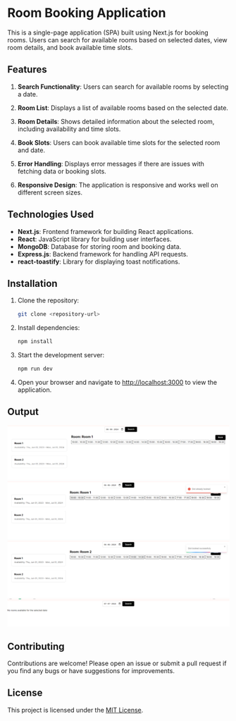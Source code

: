 # Room Booking Application

This is a single-page application (SPA) built using Next.js for booking rooms. Users can search for available rooms based on selected dates, view room details, and book available time slots.

## Features

1. **Search Functionality**: Users can search for available rooms by selecting a date.

2. **Room List**: Displays a list of available rooms based on the selected date.

3. **Room Details**: Shows detailed information about the selected room, including availability and time slots.

4. **Book Slots**: Users can book available time slots for the selected room and date.

5. **Error Handling**: Displays error messages if there are issues with fetching data or booking slots.

6. **Responsive Design**: The application is responsive and works well on different screen sizes.

## Technologies Used

- **Next.js**: Frontend framework for building React applications.
- **React**: JavaScript library for building user interfaces.
- **MongoDB**: Database for storing room and booking data.
- **Express.js**: Backend framework for handling API requests.
- **react-toastify**: Library for displaying toast notifications.

## Installation

1. Clone the repository:

   ```bash
   git clone <repository-url>
   ```

2. Install dependencies:

   ```bash
   npm install
   ```

3. Start the development server:

   ```bash
   npm run dev
   ```

4. Open your browser and navigate to [http://localhost:3000](http://localhost:3000) to view the application.

## Output

![Output](public/Output-1.png)
![Output](public/Output-2.png)
![Output](public/Output-3.png)
![Output](public/Output-4.png)

## Contributing

Contributions are welcome! Please open an issue or submit a pull request if you find any bugs or have suggestions for improvements.

## License

This project is licensed under the [MIT License](LICENSE).